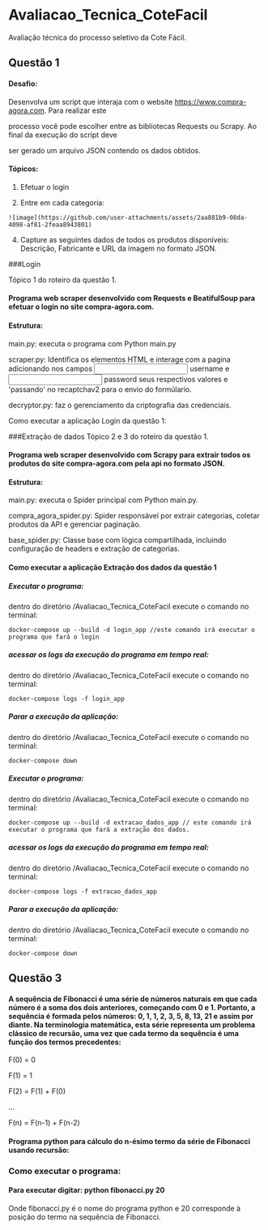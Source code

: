 # Avaliacao_Tecnica_CoteFacil
Avaliação técnica do processo seletivo da Cote Fácil.

## Questão 1
#### Desafio:
  Desenvolva um script que interaja com o website https://www.compra-agora.com. Para realizar este 
  
processo você pode escolher entre as bibliotecas Requests ou Scrapy.  Ao final da execução do script deve 

ser gerado um arquivo JSON contendo os dados obtidos.

#### Tópicos:
  1. Efetuar o login
     
  2. Entre em cada categoria:
     
    ![image](https://github.com/user-attachments/assets/2aa881b9-08da-4098-af81-2feaa8943801)

     
  4. Capture as seguintes dados de todos os produtos disponíveis: Descrição, Fabricante e URL da imagem no formato JSON.
   
###Login

Tópico 1 do roteiro da questão 1.

#### Programa web scraper desenvolvido com Requests e BeatifulSoup para efetuar o login no site compra-agora.com.

#### Estrutura:

main.py: executa o programa com Python main.py

scraper.py: Identifica os elementos HTML e interage com a pagina adicionando nos campos <input> username e <input> password seus respectivos valores e 'passando' no recaptchav2 para o envio do formúlario.

decryptor.py: faz o gerenciamento da criptografia das credenciais.

Como executar a aplicação Login da questão 1:


###Extração de dados
Tópico 2 e 3 do roteiro da questão 1.

#### Programa web scraper desenvolvido com Scrapy para extrair todos os produtos do site compra-agora.com pela api no formato JSON.

#### Estrutura:

main.py: executa o Spider principal com Python main.py.

compra_agora_spider.py: Spider responsável por extrair categorias, coletar produtos da API e gerenciar paginação.

base_spider.py: Classe base com lógica compartilhada, incluindo configuração de headers e extração de categorias.


#### Como executar a aplicação Extração dos dados da questão 1

##### Executar o programa:
  dentro do diretório /Avaliacao_Tecnica_CoteFacil execute o comando no terminal:
  
    docker-compose up --build -d login_app //este comando irá executar o programa que fará o login

  ##### acessar os logs da execução do programa em tempo real:
  dentro do diretório /Avaliacao_Tecnica_CoteFacil execute o comando no terminal:
  
    docker-compose logs -f login_app

  ##### Parar a execução da aplicação:
  dentro do diretório /Avaliacao_Tecnica_CoteFacil execute o comando no terminal:

    docker-compose down

##### Executar o programa:
  dentro do diretório /Avaliacao_Tecnica_CoteFacil execute o comando no terminal:
  
    docker-compose up --build -d extracao_dados_app // este comando irá executar o programa que fará a extração dos dados.

##### acessar os logs da execução do programa em tempo real: 
  dentro do diretório /Avaliacao_Tecnica_CoteFacil execute o comando no terminal:
  
    docker-compose logs -f extracao_dados_app

  ##### Parar a execução da aplicação:
  dentro do diretório /Avaliacao_Tecnica_CoteFacil execute o comando no terminal:

    docker-compose down




## Questão 3

#### A sequência de Fibonacci é uma série de números naturais em que cada número é a soma dos dois anteriores, começando com 0 e 1. Portanto, a sequência é formada pelos números: 0, 1, 1, 2, 3, 5, 8, 13, 21 e assim por diante. Na terminologia matemática, esta série representa um problema clássico de recursão, uma vez que cada termo da sequência é uma função dos termos precedentes:

F(0) = 0

F(1) = 1

F(2) = F(1) + F(0) 

...

F(n) = F(n-1) + F(n-2) 

#### Programa python para cálculo do n-ésimo termo da série de Fibonacci usando recursão:

### Como executar o programa:

#### Para executar digitar: python fibonacci.py 20

Onde fibonacci.py é o nome do programa python e 20 corresponde à posição do termo na sequência de Fibonacci.



